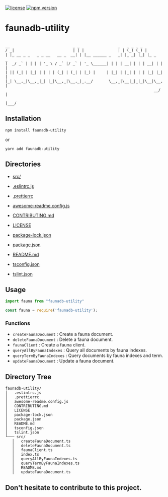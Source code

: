 
[![license](https://img.shields.io/github/license/jamesisaac/react-native-background-task.svg)](https://opensource.org/licenses/MIT)
[![npm version](https://badge.fury.io/js/faunadb-utility.svg)](https://badge.fury.io/js/faunadb-utility)

# faunadb-utility

```

__                            _ _                 _   _ _ _ _         
/ _|                          | | |               | | (_) (_) |        
| |_ __ _ _   _ _ __   __ _  __| | |__ ______ _   _| |_ _| |_| |_ _   _ 
|  _/ _` | | | | '_ \ / _` |/ _` | '_ \______| | | | __| | | | __| | | |
| || (_| | |_| | | | | (_| | (_| | |_) |     | |_| | |_| | | | |_| |_| |
|_| \__,_|\__,_|_| |_|\__,_|\__,_|_.__/       \__,_|\__|_|_|_|\__|\__, |
                                                                  __/ |
                                                                  |___/ 

```

## Installation
```
npm install faunadb-utility
```
or
```
yarn add faunadb-utility
```

## Directories
 - [src/](./src/)

 - [.eslintrc.js](./.eslintrc.js)
 - [.prettierrc](./.prettierrc)
 - [awesome-readme.config.js](./awesome-readme.config.js)
 - [CONTRIBUTING.md](./CONTRIBUTING.md)
 - [LICENSE](./LICENSE)
 - [package-lock.json](./package-lock.json)
 - [package.json](./package.json)
 - [README.md](./README.md)
 - [tsconfig.json](./tsconfig.json)
 - [tslint.json](./tslint.json)



## Usage
```ts
import fauna from "faunadb-utility"
```

```js
const fauna = require('faunadb-utility');
```

### Functions

- `createFaunaDocument` : Create a fauna document.
- `deleteFaunaDocument` : Delete a fauna document.
- `faunaClient` : Create a fauna client.
- `queryAllByFaunaIndexes` : Query all documents by fauna indexes.
- `queryTermByFaunaIndexes` : Query documents by fauna indexes and term.
- `updateFaunaDocument` : Update a fauna document.


## Directory Tree
```
faunadb-utility/
│   .eslintrc.js
│   .prettierrc
│   awesome-readme.config.js
│   CONTRIBUTING.md
│   LICENSE
│   package-lock.json
│   package.json
│   README.md
│   tsconfig.json
│   tslint.json
└─── src/
   │   createFaunaDocument.ts
   │   deleteFaunaDocument.ts
   │   faunaClient.ts
   │   index.ts
   │   queryAllByFaunaIndexes.ts
   │   queryTermByFaunaIndexes.ts
   │   README.md
   │   updateFaunaDocument.ts
```
## Don't hesitate to contribute to this project.
